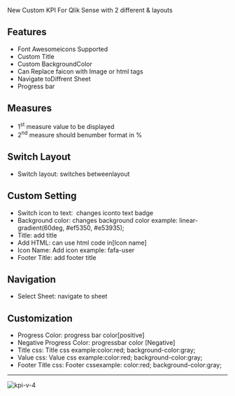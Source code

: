 <p>
       New Custom KPI For Qlik Sense with 2 different & layouts
    </p>
    <h2>Features</h2>
    <ul>
        <li>Font Awesomeicons Supported</li>
        <li>Custom Title</li>
        <li>Custom BackgroundColor</li>
        <li>Can Replace faicon with Image or html tags</li>
        <li>Navigate toDiffrent Sheet</li>
        <li>Progress bar</li>
    </ul>
    <h2>Measures</h2>
    <ul>
        <li>1<sup>st</sup> measure value to be displayed</li>
        <li>2<sup>nd</sup> measure should benumber format in %</li>
    </ul>
    <h2>Switch Layout</h2>
    <ul>
        <li>Switch layout: switches betweenlayout</li>
    </ul>
    <h2>Custom Setting</h2>
    <ul>
        <li>Switch icon to text:  changes iconto text badge</li>
        <li>Background color: changes background color example: linear-gradient(60deg, #ef5350, #e53935);</li>
        <li>Title: add title</li>
        <li>Add HTML: can use html code in[Icon name]</li>
        <li>Icon Name: Add icon example: fafa-user</li>
        <li>Footer Title: add footer title</li>
    </ul>
    <h2>Navigation</h2>
    <ul>
      <li>Select Sheet: navigate to sheet</li>
    </ul>
    <h2>Customization</h2>
    <ul>
        <li>Progress Color: progress bar color[positive]</li>
        <li>Negative Progress Color: progressbar color [Negative]</li>
        <li>Title css: Title css example:color:red; background-color:gray;</li>
        <li>Value css: Value css example:color:red; background-color:gray;</li>
        <li>Footer Title css: Footer cssexample: color:red; background-color:gray;</li>
    </ul>
    <hr>
    <img src="./x-kpi-4.gif" alt="kpi-v-4">
